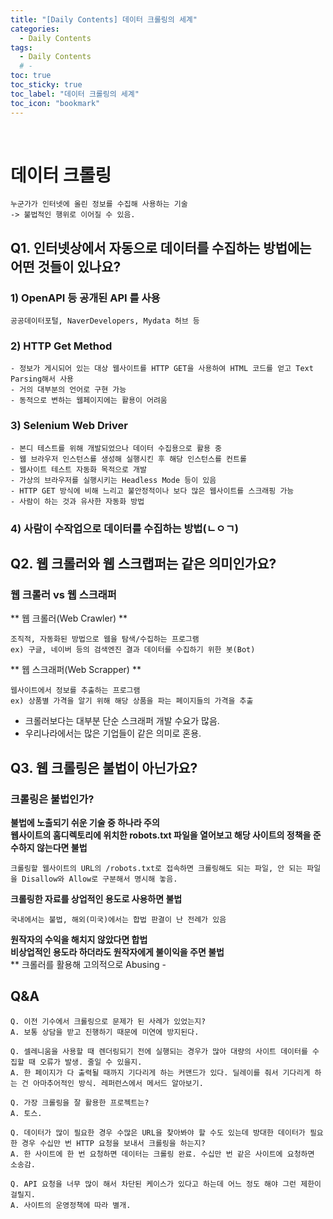 ```yaml
---
title: "[Daily Contents] 데이터 크롤링의 세계"
categories:
  - Daily Contents
tags:
  - Daily Contents
  # -
toc: true
toc_sticky: true
toc_label: "데이터 크롤링의 세계"
toc_icon: "bookmark"
---
```


<br>

# 데이터 크롤링

```
누군가가 인터넷에 올린 정보를 수집해 사용하는 기술
-> 불법적인 행위로 이어질 수 있음.
```

## Q1. 인터넷상에서 자동으로 데이터를 수집하는 방법에는 어떤 것들이 있나요?

### 1) OpenAPI 등 공개된 API 를 사용

```
공공데이터포털, NaverDevelopers, Mydata 허브 등
```

### 2) HTTP Get Method

```
- 정보가 게시되어 있는 대상 웹사이트를 HTTP GET을 사용하여 HTML 코드를 얻고 Text Parsing해서 사용
- 거의 대부분의 언어로 구현 가능
- 동적으로 변하는 웹페이지에는 활용이 어려움
```

### 3) Selenium Web Driver

```
- 본디 테스트를 위해 개발되었으나 데이터 수집용으로 활용 중
- 웹 브라우저 인스턴스를 생성해 실행시킨 후 해당 인스턴스를 컨트롤
- 웹사이트 테스트 자동화 목적으로 개발
- 가상의 브라우저를 실행시키는 Headless Mode 등이 있음
- HTTP GET 방식에 비해 느리고 불안정적이나 보다 많은 웹사이트를 스크래핑 가능
- 사람이 하는 것과 유사한 자동화 방법
```

### 4) 사람이 수작업으로 데이터를 수집하는 방법(ㄴㅇㄱ)

## Q2. 웹 크롤러와 웹 스크랩퍼는 같은 의미인가요?

### 웹 크롤러 vs 웹 스크래퍼

** 웹 크롤러(Web Crawler) **

```
조직적, 자동화된 방법으로 웹을 탐색/수집하는 프로그램
ex) 구글, 네이버 등의 검색엔진 결과 데이터를 수집하기 위한 봇(Bot)
```

** 웹 스크래퍼(Web Scrapper) **

```
웹사이트에서 정보를 추출하는 프로그램
ex) 상품별 가격을 알기 위해 해당 상품을 파는 페이지들의 가격을 추출
```

- 크롤러보다는 대부분 단순 스크래퍼 개발 수요가 많음.
- 우리나라에서는 많은 기업들이 같은 의미로 혼용.

## Q3. 웹 크롤링은 불법이 아닌가요?

### 크롤링은 불법인가?

**불법에 노출되기 쉬운 기술 중 하나라 주의** <br>
**웹사이트의 홈디렉토리에 위치한 robots.txt 파일을 열어보고 해당 사이트의 정책을 준수하지 않는다면 불법**

```
크롤링할 웹사이트의 URL의 /robots.txt로 접속하면 크롤링해도 되는 파일, 안 되는 파일을 Disallow와 Allow로 구분해서 명시해 놓음.
```

**크롤링한 자료를 상업적인 용도로 사용하면 불법**

```
국내에서는 불법, 해외(미국)에서는 합법 판결이 난 전례가 있음
```

**원작자의 수익을 해치지 않았다면 합법** <br>
**비상업적인 용도라 하더라도 원작자에게 불이익을 주면 불법** <br>
\*\* 크롤러를 활용해 고의적으로 Abusing -

## Q&A

```
Q. 이전 기수에서 크롤링으로 문제가 된 사례가 있었는지?
A. 보통 상담을 받고 진행하기 때문에 미연에 방지된다.
```

```
Q. 셀레니움을 사용할 때 렌더링되기 전에 실행되는 경우가 많아 대량의 사이트 데이터를 수집할 때 오류가 발생. 줄일 수 있을지.
A. 한 페이지가 다 출력될 때까지 기다리게 하는 커맨드가 있다. 딜레이를 줘서 기다리게 하는 건 아마추어적인 방식. 레퍼런스에서 메서드 알아보기.
```

```
Q. 가장 크롤링을 잘 활용한 프로젝트는?
A. 토스.
```

```
Q. 데이터가 많이 필요한 경우 수많은 URL을 찾아봐야 할 수도 있는데 방대한 데이터가 필요한 경우 수십만 번 HTTP 요청을 보내서 크롤링을 하는지?
A. 한 사이트에 한 번 요청하면 데이터는 크롤링 완료. 수십만 번 같은 사이트에 요청하면 소송감.
```

```
Q. API 요청을 너무 많이 해서 차단된 케이스가 있다고 하는데 어느 정도 해야 그런 제한이 걸릴지.
A. 사이트의 운영정책에 따라 별개.
```
